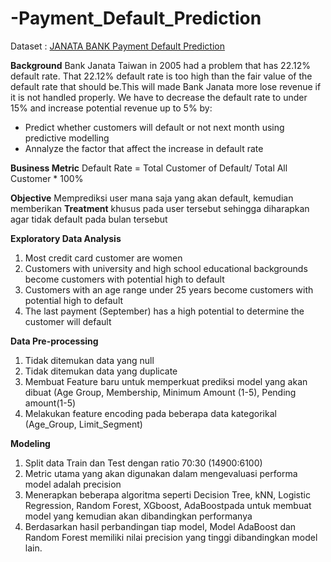 # -Payment_Default_Prediction
Dataset : [JANATA BANK Payment Default Prediction](https://www.kaggle.com/datasets/reverie5/av-janata-hack-payment-default-prediction)

**Background**
Bank Janata Taiwan in 2005 had a problem that has 22.12% default rate. That 22.12% default rate is too high than the fair value of the default rate that should be.This will made Bank Janata more lose revenue if it is not handled properly. We have to decrease the default rate to under 15% and increase potential revenue up to 5% by:
* Predict whether customers will default or not next month using predictive modelling
* Annalyze the factor that affect the increase in default rate

**Business Metric**
Default Rate = Total Customer of Default/ Total All Customer * 100%

**Objective**
Memprediksi user mana saja yang akan default, kemudian memberikan **Treatment** khusus pada user tersebut sehingga diharapkan agar tidak default pada bulan tersebut

**Exploratory Data Analysis**
1. Most credit card customer are women
2. Customers with university and high school educational backgrounds become customers with potential high to default
3. Customers with an age range under 25 years become customers with potential high to default
4. The last payment (September) has a high potential to determine the customer will default

**Data Pre-processing**
1. Tidak ditemukan data yang null
2. Tidak ditemukan data yang duplicate
3. Membuat Feature baru untuk memperkuat prediksi model yang akan dibuat (Age Group, Membership, Minimum Amount (1-5), Pending amount(1-5)
4. Melakukan feature encoding pada beberapa data kategorikal (Age_Group, Limit_Segment)

**Modeling**
1. Split data Train dan Test dengan ratio 70:30 (14900:6100)
2. Metric utama yang akan digunakan dalam mengevaluasi performa model adalah precision
3. Menerapkan beberapa algoritma seperti Decision Tree, kNN, Logistic Regression, Random Forest, XGboost, AdaBoostpada untuk membuat model yang kemudian akan dibandingkan performanya
4. Berdasarkan hasil perbandingan tiap model, Model AdaBoost dan Random Forest memiliki nilai precision yang tinggi dibandingkan model lain.

